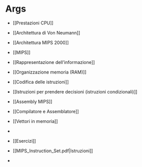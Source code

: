 # Args
- [[Prestazioni CPU]]
- [[Architettura di Von Neumann]]
- [[Architettura MIPS 2000]]
- [[MIPS]]
- [[Rappresentazione dell’informazione]]
- [[Organizzazione memoria (RAM)]]
- [[Codifica delle istruzioni]]
- [[Istruzioni per prendere decisioni (istruzioni condizionali)]]
- [[Assembly MIPS]]
- [[Compilatore e Assemblatore]]
- [[Vettori in memoria]]
- 

- [[Esercizi]]
- [[MIPS_Instruction_Set.pdf|Istruzioni]]
- 